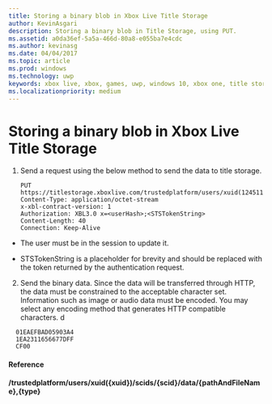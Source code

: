 ```yaml
---
title: Storing a binary blob in Xbox Live Title Storage
author: KevinAsgari
description: Storing a binary blob in Title Storage, using PUT.
ms.assetid: a0da36ef-5a5a-466d-80a8-e055ba7e4cdc
ms.author: kevinasg
ms.date: 04/04/2017
ms.topic: article
ms.prod: windows
ms.technology: uwp
keywords: xbox live, xbox, games, uwp, windows 10, xbox one, title storage
ms.localizationpriority: medium
---
```


# Storing a binary blob in Xbox Live Title Storage

1.  Send a request using the below method to send the data to title storage.

        PUT https://titlestorage.xboxlive.com/trustedplatform/users/xuid(1245111)/scids/{scid}/data/lastturn.bin,binary              
        Content-Type: application/octet-stream
        x-xbl-contract-version: 1
        Authorization: XBL3.0 x=<userHash>;<STSTokenString>
        Content-Length: 40
        Connection: Keep-Alive


-   The user must be in the session to update it.

-   STSTokenString is a placeholder for brevity and should be replaced with the token returned by the authentication request.

2.  Send the binary data. Since the data will be transferred through HTTP, the data must be constrained to the acceptable character set. Information such as image or audio data must be encoded. You may select any encoding method that generates HTTP compatible characters.
d
```
  01EAEFBAD05903A4
  1EA2311656677DFF
  CF00
```

#### Reference

**/trustedplatform/users/xuid({xuid})/scids/{scid}/data/{pathAndFileName},{type}**
